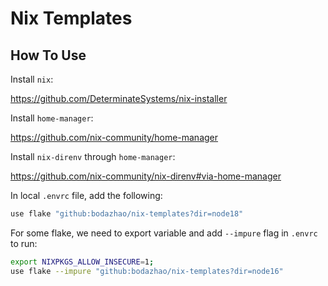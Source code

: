 # Nix Templates

## How To Use

Install `nix`:

https://github.com/DeterminateSystems/nix-installer

Install `home-manager`:

https://github.com/nix-community/home-manager

Install `nix-direnv` through `home-manager`:

https://github.com/nix-community/nix-direnv#via-home-manager

In local `.envrc` file, add the following:

```sh
use flake "github:bodazhao/nix-templates?dir=node18"
```

For some flake, we need to export variable and add `--impure` flag in `.envrc` to run:

```sh
export NIXPKGS_ALLOW_INSECURE=1;
use flake --impure "github:bodazhao/nix-templates?dir=node16"
```
